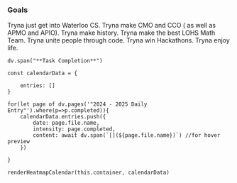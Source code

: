 ### Goals
Tryna just get into Waterloo CS.
Tryna make CMO and CCO ( as well as APMO and APIO).
Tryna make history.
Tryna make the best LOHS Math Team.
Tryna unite people through code.
Tryna win Hackathons.
Tryna enjoy life.

```dataviewjs 
dv.span("**Task Completion**")

const calendarData = {

    entries: []
}

for(let page of dv.pages('"2024 - 2025 Daily Entry"').where(p=>p.completed)){
    calendarData.entries.push({
        date: page.file.name,
        intensity: page.completed,
        content: await dv.span(`[](${page.file.name})`) //for hover preview
    })
       
}

renderHeatmapCalendar(this.container, calendarData)
```







